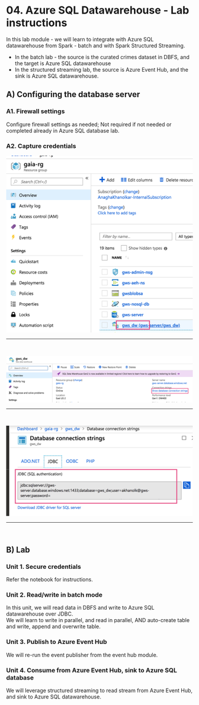 # 04. Azure SQL Datawarehouse - Lab instructions

In this lab module - we will learn to integrate with Azure SQL datawarehouse from Spark - batch and with Spark Structured Streaming.  
- In the batch lab - the source is the curated crimes dataset in DBFS, and the target is Azure SQL datawarehouse<br>
- In the structured streaming lab, the source is Azure Event Hub, and the sink is Azure SQL datawarehouse.<br>


## A) Configuring the database server
### A1. Firewall settings 
Configure firewall settings as needed; Not required if not needed or completed already in Azure SQL database lab.

### A2. Capture credentials

![1-sql-dw](../../../images/5-sql-dw/1.png)
<br>
<hr>
<br>

![2-sql-dw](../../../images/5-sql-dw/2.png)
<br>
<hr>
<br>

![3-sql-dw](../../../images/5-sql-dw/3.png)
<br>
<hr>
<br>


## B) Lab

### Unit 1. Secure credentials
Refer the notebook for instructions.

### Unit 2. Read/write in batch mode 
In this unit, we will read data in DBFS and write to Azure SQL datawarehouse over JDBC.<br>
We will learn to write in parallel, and read in parallel, AND auto-create table and write, append and overwrite table.

### Unit 3. Publish to Azure Event Hub
We will re-run the event publisher from the event hub module.

### Unit 4. Consume from Azure Event Hub, sink to Azure SQL database
We will leverage structured streaming to read stream from Azure Event Hub, and sink to Azure SQL datawarehouse.

